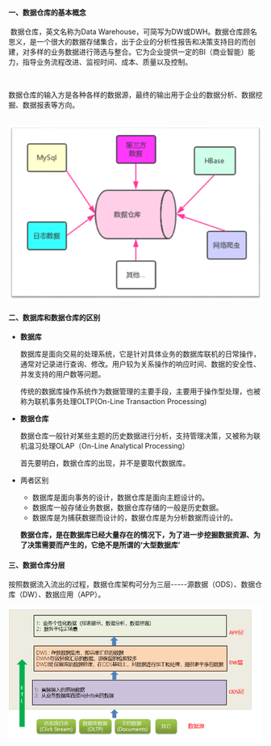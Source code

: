 #### 一、数据仓库的基本概念

​		数据仓库，英文名称为Data Warehouse，可简写为DW或DWH。数据仓库顾名思义，是一个很大的数据存储集合，出于企业的分析性报告和决策支持目的而创建，对多样的业务数据进行筛选与整合。它为企业提供一定的BI（商业智能）能力，指导业务流程改进、监视时间、成本、质量以及控制。

​		

​		数据仓库的输入方是各种各样的数据源，最终的输出用于企业的数据分析、数据挖掘、数据报表等方向。

​					![image-20220104154032594](.\image\image-20220104154032594.png)

#### 二、数据库和数据仓库的区别

 * **数据库**

   数据库是面向交易的处理系统，它是针对具体业务的数据库联机的日常操作，通常对记录进行查询、修改。用户较为关系操作的响应时间、数据的安全性、并发支持的用户数等问题。

   传统的数据库操作系统作为数据管理的主要手段，主要用于操作型处理，也被称为联机事务处理OLTP(On-Line Transaction Processing)

 * **数据仓库**

   数据仓库一般针对某些主题的历史数据进行分析，支持管理决策，又被称为联机温习处理OLAP（On-Line Analytical Processing）

   首先要明白，数据仓库的出现，并不是要取代数据库。

* 两者区别

  * 数据库是面向事务的设计，数据仓库是面向主题设计的。
  * 数据库一般存储业务数据，数据仓库存储的一般是历史数据。
  * 数据库是为捕获数据而设计的，数据仓库是为分析数据而设计的。

  **数据仓库，是在数据库已经大量存在的情况下，为了进一步挖掘数据资源、为了决策需要而产生的，它绝不是所谓的‘大型数据库’**

#### 三、数据仓库分层

​		按照数据流入流出的过程，数据仓库架构可分为三层-----源数据（ODS）、数据仓库（DW）、数据应用（APP）。

![image-20220104155414894](.\image\image-20220104155414894.png)

